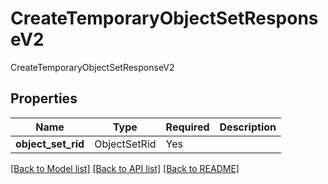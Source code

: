 # CreateTemporaryObjectSetResponseV2

CreateTemporaryObjectSetResponseV2

## Properties
| Name | Type | Required | Description |
| ------------ | ------------- | ------------- | ------------- |
**object_set_rid** | ObjectSetRid | Yes |  |


[[Back to Model list]](../../../README.md#models-v2-link) [[Back to API list]](../../../README.md#apis-v2-link) [[Back to README]](../../../README.md)
